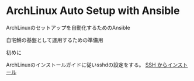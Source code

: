 # ArchLinux Auto Setup with Ansible

ArchLinuxのセットアップを自動化するためのAnsible

自宅鯖の基盤として運用するための準備用



初めに

ArchLinuxのインストールガイドに従いsshdの設定をする。
[SSH からインストール](https://wiki.archlinux.jp/index.php/SSH_%E3%81%8B%E3%82%89%E3%82%A4%E3%83%B3%E3%82%B9%E3%83%88%E3%83%BC%E3%83%AB)



